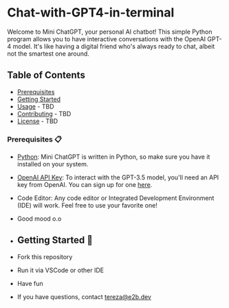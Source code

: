 # Chat-with-GPT4-in-terminal

Welcome to Mini ChatGPT, your personal AI chatbot! This simple Python program allows you to have interactive conversations with the OpenAI GPT-4 model. It's like having a digital friend who's always ready to chat, albeit not the smartest one around. 

## Table of Contents

- [Prerequisites](#prerequisites)
- [Getting Started](#getting-started)
- [Usage](#usage) - TBD
- [Contributing](#contributing) - TBD
- [License](#license) - TBD


### Prerequisites 📋
- [Python](https://www.python.org/): Mini ChatGPT is written in Python, so make sure you have it installed on your system.
- [OpenAI API Key](https://beta.openai.com/signup/): To interact with the GPT-3.5 model, you'll need an API key from OpenAI. You can sign up for one [here](https://beta.openai.com/signup/).
- Code Editor: Any code editor or Integrated Development Environment (IDE) will work. Feel free to use your favorite one!
- Good mood o.o

- ## Getting Started 🚀
- Fork this repository
- Run it via VSCode or other IDE
- Have fun
- If you have questions, contact tereza@e2b.dev


